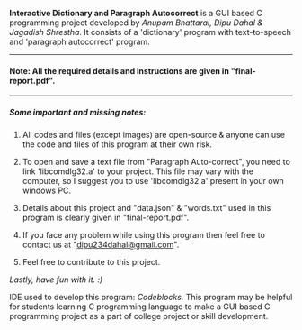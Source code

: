 **Interactive Dictionary and Paragraph Autocorrect** is a GUI based C programming project developed by *Anupam Bhattarai, Dipu Dahal & Jagadish Shrestha*. It consists of a 'dictionary' program with text-to-speech and 'paragraph autocorrect' program.

***
#### Note: All the required details and instructions are given in "final-report.pdf".
***

##### Some important and missing notes:

1) All codes and files (except images) are open-source & anyone can use the code and files of this program at their own risk.

2) To open and save a text file from "Paragraph Auto-correct", you need to link 'libcomdlg32.a' to your project. This file may vary with the computer, so I suggest you to use 'libcomdlg32.a' present in your own windows PC.

3) Details about this project and "data.json" & "words.txt" used in this program is clearly given in "final-report.pdf".

4) If you face any problem while using this program then feel free to contact us at "dipu234dahal@gmail.com".

5) Feel free to contribute to this project.


*Lastly, have fun with it. :)*


IDE used to develop this program: *Codeblocks.*
This program may be helpful for students learning C programming language to make a GUI based C programming project as a part of college project or skill development.
